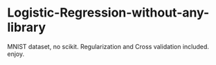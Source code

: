 # Logistic-Regression-without-any-library
MNIST dataset, no scikit. Regularization and Cross validation included. enjoy.
